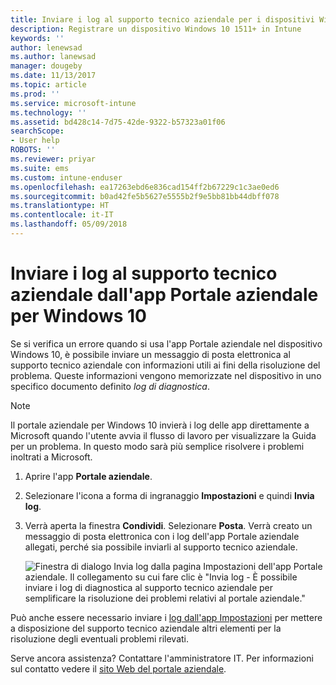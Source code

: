 ```yaml
---
title: Inviare i log al supporto tecnico aziendale per i dispositivi Windows 10 | Microsoft Docs
description: Registrare un dispositivo Windows 10 1511+ in Intune
keywords: ''
author: lenewsad
ms.author: lanewsad
manager: dougeby
ms.date: 11/13/2017
ms.topic: article
ms.prod: ''
ms.service: microsoft-intune
ms.technology: ''
ms.assetid: bd428c14-7d75-42de-9322-b57323a01f06
searchScope:
- User help
ROBOTS: ''
ms.reviewer: priyar
ms.suite: ems
ms.custom: intune-enduser
ms.openlocfilehash: ea17263ebd6e836cad154ff2b67229c1c3ae0ed6
ms.sourcegitcommit: b0ad42fe5b5627e5555b2f9e5bb81bb44dbff078
ms.translationtype: HT
ms.contentlocale: it-IT
ms.lasthandoff: 05/09/2018
---
```

# <a name="send-logs-to-your-company-support-from-the-company-portal-app-for-windows-10"></a>Inviare i log al supporto tecnico aziendale dall'app Portale aziendale per Windows 10

Se si verifica un errore quando si usa l'app Portale aziendale nel dispositivo Windows 10, è possibile inviare un messaggio di posta elettronica al supporto tecnico aziendale con informazioni utili ai fini della risoluzione del problema. Queste informazioni vengono memorizzate nel dispositivo in uno specifico documento definito _log di diagnostica_.

> [!Note]       
> Il portale aziendale per Windows 10 invierà i log delle app direttamente a Microsoft quando l'utente avvia il flusso di lavoro per visualizzare la Guida per un problema. In questo modo sarà più semplice risolvere i problemi inoltrati a Microsoft.

1. Aprire l'app **Portale aziendale**.
2. Selezionare l'icona a forma di ingranaggio **Impostazioni** e quindi **Invia log**.
3. Verrà aperta la finestra **Condividi**. Selezionare **Posta**. Verrà creato un messaggio di posta elettronica con i log dell'app Portale aziendale allegati, perché sia possibile inviarli al supporto tecnico aziendale.

   ![Finestra di dialogo Invia log dalla pagina Impostazioni dell'app Portale aziendale. Il collegamento su cui fare clic è "Invia log - È possibile inviare i log di diagnostica al supporto tecnico aziendale per semplificare la risoluzione dei problemi relativi al portale aziendale."](./media/w10-share-logs-after-1711.png)

Può anche essere necessario inviare i [log dall'app Impostazioni](send-logs-to-your-it-admin-settings-windows.md) per mettere a disposizione del supporto tecnico aziendale altri elementi per la risoluzione degli eventuali problemi rilevati.

Serve ancora assistenza? Contattare l'amministratore IT. Per informazioni sul contatto vedere il [sito Web del portale aziendale](https://portal.manage.microsoft.com#HelpDeskDialog).
